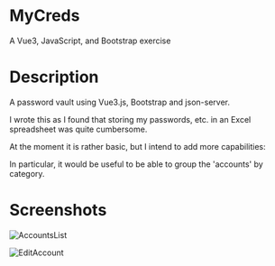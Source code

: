 # MyCreds

A Vue3, JavaScript, and Bootstrap exercise

# Description

A password vault using Vue3.js, Bootstrap and json-server.

I wrote this as I found that storing my passwords, etc. in an Excel spreadsheet was quite cumbersome.

At the moment it is rather basic, but I intend to add more capabilities:

In particular, it would be useful to be able to group the 'accounts' by category.

# Screenshots
![AccountsList](https://github.com/Barry-Fraser-Anderson/MyCreds/assets/112425916/618552dd-82ff-4c54-8e2f-9e795a14f3dc)

![EditAccount](https://github.com/Barry-Fraser-Anderson/MyCreds/assets/112425916/b6dbc52b-e935-49a5-8fd8-2d43b1155cea)
